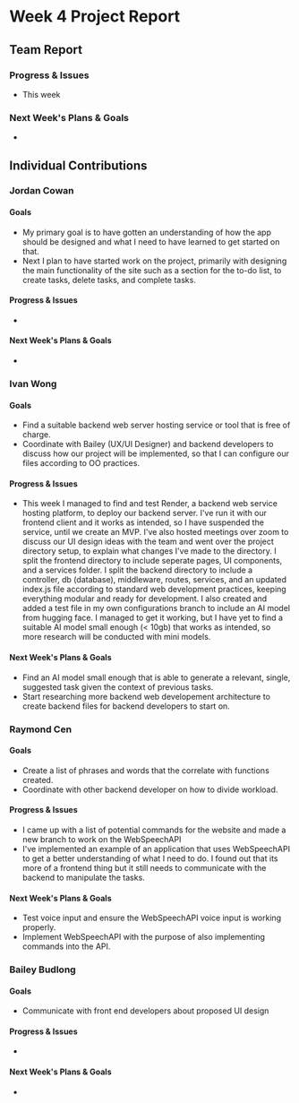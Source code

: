 # Week 4 Project Report

## Team Report

### Progress & Issues

* This week

### Next Week's Plans & Goals

* 

## Individual Contributions

### Jordan Cowan

#### Goals

* My primary goal is to have gotten an understanding of how the app should be designed and what I need to have learned to get started on that.
* Next I plan to have started work on the project, primarily with designing the main functionality of the site such as a section for the to-do list, to create tasks, delete tasks, and complete tasks.

#### Progress & Issues

* 

#### Next Week's Plans & Goals

*

### Ivan Wong

#### Goals

* Find a suitable backend web server hosting service or tool that is free of charge.
* Coordinate with Bailey (UX/UI Designer) and backend developers to discuss how our project will be implemented, so that I can configure our files according to OO practices.

#### Progress & Issues

* This week I managed to find and test Render, a backend web service hosting platform, to deploy our backend server. I've run it with our frontend client and it works as intended, so I have suspended the service, until we create an MVP. I've also hosted meetings over zoom to discuss our UI design ideas with the team and went over the project directory setup, to explain what changes I've made to the directory. I split the frontend directory to include seperate pages, UI components, and a services folder. I split the backend directory to include a controller, db (database), middleware, routes, services, and an updated index.js file according to standard web development practices, keeping everything modular and ready for development. I also created and added a test file in my own configurations branch to include an AI model from hugging face. I managed to get it working, but I have yet to find a suitable AI model small enough (< 10gb) that works as intended, so more research will be conducted with mini models.

#### Next Week's Plans & Goals

* Find an AI model small enough that is able to generate a relevant, single, suggested task given the context of previous tasks.
* Start researching more backend web developement architecture to create backend files for backend developers to start on.

### Raymond Cen

#### Goals

* Create a list of phrases and words that the correlate with functions created.
* Coordinate with other backend developer on how to divide workload.

#### Progress & Issues

* I came up with a list of potential commands for the website and made a new branch to work on the WebSpeechAPI
* I've implemented an example of an application that uses WebSpeechAPI to get a better understanding of what I need to do. I found out that its more of a frontend thing but it still needs to communicate with the backend to manipulate the tasks. 

#### Next Week's Plans & Goals

* Test voice input and ensure the WebSpeechAPI voice input is working properly.
* Implement WebSpeechAPI with the purpose of also implementing commands into the API.

### Bailey Budlong

#### Goals

* Communicate with front end developers about proposed UI design

#### Progress & Issues

* 

#### Next Week's Plans & Goals

*

